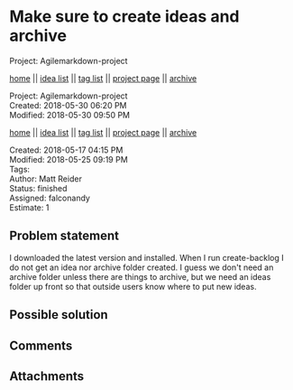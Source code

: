# Make sure to create ideas and archive

Project: Agilemarkdown-project

[home](../index.md) || [idea list](../ideas.md) || [tag list](../tags.md) || [project page](../agilemarkdown-project.md) || [archive](archive.md)

Project: Agilemarkdown-project  
Created: 2018-05-30 06:20 PM  
Modified: 2018-05-30 09:50 PM  

[home](../index.md) || [idea list](../ideas.md) || [tag list](../tags.md) || [project page](../agilemarkdown-project.md) || [archive](archive.md)

Created: 2018-05-17 04:15 PM  
Modified: 2018-05-25 09:19 PM  
Tags:   
Author: Matt Reider  
Status: finished  
Assigned: falconandy  
Estimate: 1  

## Problem statement

I downloaded the latest version and installed. When I run create-backlog I do not get an idea nor archive
folder created. I guess we don't need an archive folder unless there are things to archive, but we need
an ideas folder up front so that outside users know where to put new ideas.

## Possible solution

## Comments

## Attachments
